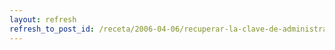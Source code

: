 ```yaml
---
layout: refresh
refresh_to_post_id: /receta/2006-04-06/recuperar-la-clave-de-administrador-de-drupal
---
```

